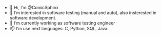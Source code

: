 - 👋 Hi, I’m @ComicSphinx
- 👀 I’m interested in software testing (manual and auto), also insterested in software development.
- 🌱 I’m currently working as software testing engineer
- 📫 I'm use next languages: C, Python, SQL, Java

<!---
ComicSphinx/ComicSphinx is a ✨ special ✨ repository because its `README.md` (this file) appears on your GitHub profile.
You can click the Preview link to take a look at your changes.
--->
